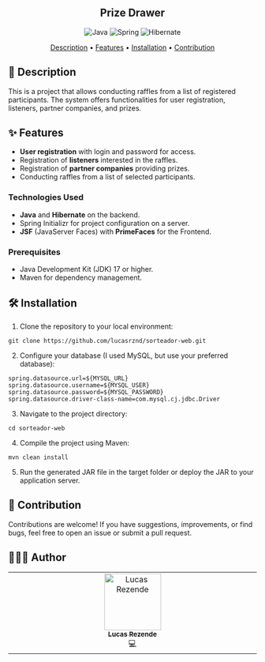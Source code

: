 <h2 align="center">Prize Drawer</h2>

<div align="center">

![Java](https://img.shields.io/badge/java-%23ED8B00.svg?style=for-the-badge&logo=openjdk&logoColor=white)
![Spring](https://img.shields.io/badge/spring-%236DB33F.svg?style=for-the-badge&logo=spring&logoColor=white)
![Hibernate](https://img.shields.io/badge/Hibernate-59666C?style=for-the-badge&logo=Hibernate&logoColor=white)
</div>

<p align="center">
 <a href="#description">Description</a> • 
 <a href="#features">Features</a> • 
 <a href="#installation">Installation</a> •
 <a href="#contribution">Contribution</a> 
</p>

<h2 id="description">📙 Description</h2>
This is a project that allows conducting raffles from a list of registered participants. The system offers functionalities for user registration, listeners, partner companies, and prizes.

<h2 id="features">✨ Features</h2>

- **User registration** with login and password for access.
- Registration of **listeners** interested in the raffles.
- Registration of **partner companies** providing prizes.
- Conducting raffles from a list of selected participants.
  
### Technologies Used

- **Java** and **Hibernate** on the backend.
- Spring Initializr for project configuration on a server.
- **JSF** (JavaServer Faces) with **PrimeFaces** for the Frontend.

### Prerequisites

- Java Development Kit (JDK) 17 or higher.
- Maven for dependency management.

<h2 id="installation">🛠️ Installation</h2>

1. Clone the repository to your local environment:

```
git clone https://github.com/lucasrznd/sorteador-web.git
```

2. Configure your database (I used MySQL, but use your preferred database):

```
spring.datasource.url=${MYSQL_URL}
spring.datasource.username=${MYSQL_USER}
spring.datasource.password=${MYSQL_PASSWORD}
spring.datasource.driver-class-name=com.mysql.cj.jdbc.Driver
```

3. Navigate to the project directory:

```
cd sorteador-web
```

4. Compile the project using Maven:

```
mvn clean install
```

5. Run the generated JAR file in the target folder or deploy the JAR to your application server.

<h2 id="contribution">🤝 Contribution</h2>

Contributions are welcome! If you have suggestions, improvements, or find bugs, feel free to open an issue or submit a pull request.

<h2 id="author">👨🏻‍💻 Author</h2>

<table>
  <tbody>
    <tr>
      <td align="center" valign="top" width="14.28%"><a href="https://github.com/lucasrznd"><img src="https://avatars.githubusercontent.com/u/101664450?v=4&v=" width="115px;" alt="Lucas Rezende"/><br /><sub><b>Lucas Rezende</b></sub></a><br/><a title="Código">💻</a></td>
  </tbody>
</table>
